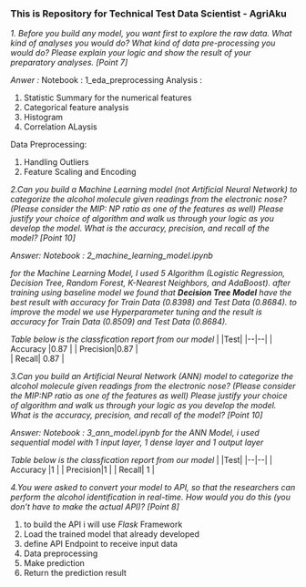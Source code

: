 ### This is Repository for Technical Test Data Scientist - AgriAku

*1. Before you build any model, you want first to explore the raw data. What kind of analyses you would do? What kind of data pre-processing you would do? Please explain your logic and show the result of your preparatory analyses. [Point 7]*

*Anwer :*
Notebook : 1_eda_preprocessing
Analysis :
1. Statistic Summary for the numerical features
2. Categorical feature analysis
3. Histogram
4. Correlation ALaysis

Data Preprocessing:
1. Handling Outliers
2. Feature Scaling and Encoding


*2.Can you build a Machine Learning model (not Artificial Neural Network) to categorize the alcohol molecule given readings from the electronic nose? (Please consider the MIP: NP ratio as one of the features as well) Please justify your choice of algorithm and walk us through your logic as you develop the model. What is the accuracy, precision, and recall of the model? [Point 10]*

*Answer:*
*Notebook : 2_machine_learning_model.ipynb*

*for the Machine Learning Model, I used 5 Algorithm (Logistic Regression, Decision Tree, Random Forest, K-Nearest Neighbors, and AdaBoost). after training using baseline model we found that **Decision Tree Model** have the best result with accuracy for Train Data (0.8398) and Test Data (0.8684). to improve the model we use Hyperparameter tuning and the result is accuracy for Train Data (0.8509) and Test Data (0.8684).*

*Table below is the classfication report from our model*
|  |Test|
|--|--|
| Accuracy |0.87  |
| Precision|0.87 |	
| Recall|  0.87 | 

*3.Can you build an Artificial Neural Network (ANN) model to categorize the alcohol molecule given readings from the electronic nose? (Please consider the MIP:NP ratio as one of the features as well) Please justify your choice of algorithm and walk us through your logic as you develop the model. What is the accuracy, precision, and recall of the model? [Point 10]*

*Answer:*
*Notebook : 3_ann_model.ipynb*
*for the ANN Model, i used sequential model with 1 input layer, 1 dense layer and 1 output layer*

*Table below is the classfication report from our model*
|  |Test|
|--|--|
| Accuracy |1 |
| Precision|1 |	
| Recall| 1 | 

*4.You were asked to convert your model to API, so that the researchers can perform the alcohol identification in real-time. How would you do this (you don’t have to make the actual API)? [Point 8]*

1. to build the API i will use *Flask* Framework
2. Load the trained model that already developed
3. define API Endpoint to receive input data
4. Data preprocessing
5. Make prediction
6. Return the prediction result